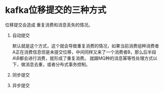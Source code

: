 # kafka位移提交的三种方式
位移提交会造成 重复消费和消息丢失的情况。
1. 自动提交 
    
    默认就是这个方式，这个就会导致重复消费的情况，如果当前消费组种消费者A正在消费信息但是未提交位移，中间同样又来了一个消费者B，那么后半段A\B都会进行消费，就形成了重复消费。
    就跟MQ种的消息幂等性处理方式以下，做消息去重，或者分布式事务控制。

2. 同步提交
3. 异步提交